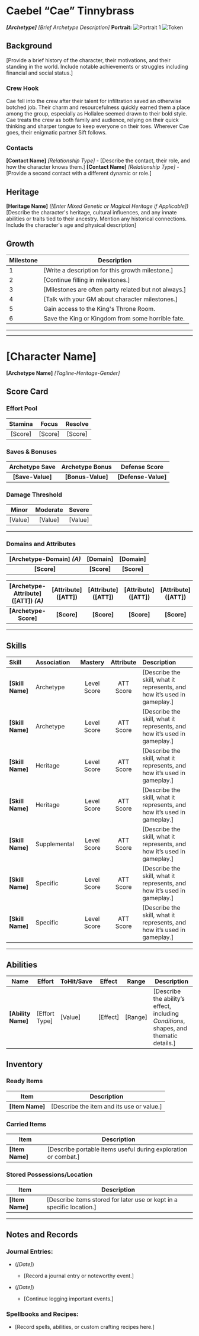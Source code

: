 <!-- Cover Page 1
Players may start with a character name and archetype if they already have a concept in mind. Alternatively, they can complete other sections of the character sheet and decide on the name and archetype afterward. This approach allows the character’s abilities and background to inform these choices. -->
# Caebel “Cae” Tinnybrass

***[Archetype]** [Brief Archetype Description]*
**Portrait:** ![Portrait 1](#) ![Token](#)

## Background

[Provide a brief history of the character, their motivations, and their standing in the world. Include notable achievements or struggles including financial and social status.]

### Crew Hook

Cae fell into the crew after their talent for infiltration saved an otherwise botched job. Their charm and resourcefulness quickly earned them a place among the group, especially as Hollalee seemed drawn to their bold style. Cae treats the crew as both family and audience, relying on their quick thinking and sharper tongue to keep everyone on their toes. Wherever Cae goes, their enigmatic partner Sift follows.

### Contacts

**[Contact Name]** *[Relationship Type]* - [Describe the contact, their role, and how the character knows them.]
**[Contact Name]** *[Relationship Type]* - [Provide a second contact with a different dynamic or role.]

## Heritage

**[Heritage Name]** *([Enter Mixed Genetic or Magical Heritage if Applicable])*  
[Describe the character's heritage, cultural influences, and any innate abilities or traits tied to their ancestry. Mention any historical connections. Include the character's age and physical description]

## Growth

| Milestone | Description |
|-----------|-------------|
| 1         | [Write a description for this growth milestone.] |
| 2         | [Continue filling in milestones.] |
| 3         | [Milestones are often party related but not always.] |
| 4         | [Talk with your GM about character milestones.] |
| 5         | Gain access to the King's Throne Room. |
| 6         | Save the King or Kingdom from some horrible fate. |

---
---

<!-- Character Pages 2-3 -->

# **[Character Name]**

**[Archetype Name]**
*[Tagline-Heritage-Gender]*

## Score Card
<!-- Effort Pool, Archetype Scores, and Base Defense are calculated from your attributes. Armor and Abilities may also modify Defense and Damage Threshold. Save this section until you've calculated all other relevant scores. -->
### Effort Pool

| Stamina | Focus | Resolve |
| :-------: | :-----: | :-------: |
| [Score] | [Score] | [Score] |

### Saves & Bonuses

| Archetype Save    | Archetype Bonus | Defense Score |
| :-------: | :-----: | :-------: |
| **[Save-Value]** | **[Bonus-Value]** | **[Defense-Value]** |

### Damage Threshold

| Minor | Moderate | Severe |
|:------:|:------:|:------:|
|   [Value]   |   [Value]   |   [Value]   |

---

<!--
Characters have Domain Bonuses for Body, Mind, and Spirit. This bonus equals half the sum of the two chosen attributes in that Domain, rounded up. This Domain bonus is used for checks and saves that fall under the Domain but aren’t specific to a single attribute and don't combine with skills.
Players choose character attributes. New players should choose from the list below.

Body
Description: Represents physical aspects, such as strength, agility, and endurance, impacting combat, health, and physical challenges.
Strength (STR): Physical power.
Agility (AGI): Speed and nimbleness. Bodily coordination.
Dexterity (DEX): Precision, especially where hand-eye coordination is concerned.
Beauty (BEA): Influence over the perceiver or likeability based on physical appearance.
Constitution (CON): Endurance and health.

Mind
Description: Encompasses cognitive abilities like reasoning, awareness, and mental clarity, influencing problem-solving and decision-making.
Intelligence (MEN): Reasoning/Memory.
Mindfulness (MIN): Personal Awareness/Mental Clarity.
Perception (PER): External Sensory Acuity/Interpretation.
Intuition (INT): Gut Feelings/Quick Judgments.
Discipline (DIS): Impulse Control/Conditioning.

Spirit
Description: Covers the connection between Mind and Body, including emotional intelligence, willpower, and charisma, affecting social interactions and personal resolve.
Charisma (CHA): Influence and likeability based on personality.
Willpower (WIL): Inner strength.
Luck (LCK): Gambling, Fated Rolls.
Empathy (EMP): Emotional intelligence.
Grace (GRA): Composure and elegance.

Players can sort the columns for these tables to suit their liking.

You have 12 points to distribute among your six chosen attributes. Each point raises an attribute’s score by +1. Attributes start at -1. No attribute can be raised higher than +3 at this stage. This limitation ensures system integrity. If the sum of the attribute bonuses equals six you got it right. -6 + 12 = 6
-->
### Domains and Attributes

| [Archetype-Domain] *(A)* | [Domain] | [Domain] |
|:------:|:------:|:------:|
|   **[Score]**   |   **[Score]**   |   **[Score]**   |

| [Archetype-Attribute] ([ATT]) *(A)* | [Attribute] ([ATT]) | [Attribute] ([ATT]) | [Attribute] ([ATT]) | [Attribute] ([ATT]) | [Attribute] ([ATT]) |
|:------:|:------:|:------:|:------:|:------:|:------:|
|   **[Archetype-Score]**    |   **[Score]**   |   **[Score]**   |   **[Score]**   |   **[Score]**   |   **[Score]**   |

---

<!--
Skill Allocation Basics:
All characters begin with 9 skill points to distribute.
Each skill must have a Mastery Level between 1 (Apprentice) and 3 (Skilled), except for Heritage Skills, which can be at 0 (Novice) if desired.
Skill Groups and Types:

Archetype Skills:
Choose two Skill Groups that define the character's Archetype.
These two groups share the same Mastery Level.

Heritage Skills:
Select two individual Heritage Skills or one Skill Group from the magical sources (Vitalix, Vhidix, Manix).
These skills are tied to the character's ancestry or innate traits and may start at 0 (Novice) if desired.

Supplemental Skill Group:
Choose one Supplemental Skill Group to enhance the character's versatility.

Optional Specific Skills:
Add additional Specific Skills that fit the character's concept, as desired, using the remaining points.

Skill Associations:
Each skill must be associated with one of the player's Attributes (e.g., Grace, Willpower).
Archetype Skills: These are associated with the character's Archetype Attributes.
Other skills can be associated with any attribute that aligns with the character’s concept.

Using Skills:
The Skill Mastery Level and the Attribute Score will determine:
ToHit rolls.
Save DCs.
Ability creation (e.g., calculating damage or effects).

-->
## Skills

| Skill             | Association   | Mastery     | Attribute | Description                                                                      |
|:------------------|:--------------|:-----------:|:---------:|:---------------------------------------------------------------------------------|
| **[Skill Name]**  | Archetype     | Level Score | ATT Score | [Describe the skill, what it represents, and how it’s used in gameplay.]         |
| **[Skill Name]**  | Archetype     | Level Score | ATT Score | [Describe the skill, what it represents, and how it’s used in gameplay.]         |
| **[Skill Name]**  | Heritage      | Level Score | ATT Score | [Describe the skill, what it represents, and how it’s used in gameplay.]         |
| **[Skill Name]**  | Heritage      | Level Score | ATT Score | [Describe the skill, what it represents, and how it’s used in gameplay.]         |
| **[Skill Name]**  | Supplemental  | Level Score | ATT Score | [Describe the skill, what it represents, and how it’s used in gameplay.]         |
| **[Skill Name]**  | Specific      | Level Score | ATT Score | [Describe the skill, what it represents, and how it’s used in gameplay.]         |
| **[Skill Name]**  | Specific      | Level Score | ATT Score | [Describe the skill, what it represents, and how it’s used in gameplay.]         |

---

<!--
Refer to the document link below for Ability Creation Instructions
https://github.com/Nicks-Game-Grotto/OD3d6GS/blob/main/Core%20Rules/0%20-%20Player's%20Guide%20(Basic%20Rules).md#ability-creation-instructions
-->

## Abilities

| **Name**      | **Effort**       | **ToHit/Save**   | **Effect** | **Range** | **Description**                                               |
|---------------|------------------|------------------|------------|-----------|----------------------------------------------------------------------------------------|
| **[Ability Name]** | [Effort Type] | [Value] | [Effect] | [Range] | [Describe the ability’s effect, including *Conditions*, shapes, and thematic details.]            |

<!-- Items & Notes Pages (continuous) 

Instructions for Choosing Equipment
When selecting your character’s equipment, consider how their background and skills influence their starting possessions. Equipment should reflect their lifestyle, financial standing, and role in the party while balancing what they can carry, have ready, or store.

1. Ready, Carried, and Stored Items
Your character’s equipment is divided into three categories:
Ready Items: Essential tools or weapons your character uses frequently and keeps immediately accessible. Example: a weapon, armor, or a key utility item.
Carried Items: Items that are useful but not immediately needed. These are typically stored in a bag or pouch. Example: rations, rope, or a writing kit.
Stored Items: Possessions kept in a safe location, such as a rented room, ship locker, or family home. These may include heirlooms, additional money, or bulk supplies.

2. Background and Financial Standing
Background determines the type and quality of items your character starts with:
Wealthy or Noble Backgrounds: High-quality equipment but fewer necessities. They may have expensive clothing or heirlooms but store their wealth rather than carry it.
Working-Class or Specialist Backgrounds: Practical and durable gear suited to their trade. For example, a corsair might have well-made sailing gloves, rope, and a reliable weapon.
Humble or Struggling Backgrounds: Basic but functional gear, often with sentimental value or clever improvisation to make up for a lack of resources.

3. Skills
Equip items that support your character’s abilities and skills:
Combat Skills: Choose weapons or armor that match your style and proficiency. For example, a character skilled with whips might carry a high-quality whip and lightweight armor.
Utility Skills: Tools and items tied to your character’s specialties. For example:
Acrobatics: Lightweight gear like climbing tools or grappling hooks.
Crafting or Knowledge Skills: Items like alchemical kits, books, or artisan tools.
Supportive Roles: Include utility items like healing potions, first aid kits, or support gear.

4. Financial Constraints and Needs
Ready Items: Reflect the essentials your character cannot do without.
Carried Items: Consider the character’s profession and role in the party to determine practical additions.
Stored Possessions: Reflect their financial standing and the potential to acquire better equipment or supplies later.

5. Collaborate with Your GM
Discuss with your GM to ensure your equipment aligns with the campaign setting. They can provide:

Insights into what items might be available or restricted.
Suggestions for starting gear based on the campaign environment.
Adjustments for unique character concepts or scenarios.

Final Note
Balance your character’s practicality with storytelling. A character’s equipment is not just a list of items—it reflects who they are, where they come from, and how they’re preparing for their journey. Think about quality, quantity, and accessibility while keeping gameplay needs in mind.
-->

## Inventory

### Ready Items

| Item                     | Description                                                                     |
|--------------------------|---------------------------------------------------------------------------------|
| **[Item Name]**          | [Describe the item and its use or value.]                                       |

### Carried Items

| Item                     | Description                                                                     |
|--------------------------|---------------------------------------------------------------------------------|
| **[Item Name]**          | [Describe portable items useful during exploration or combat.]                  |

### Stored Possessions/Location

| Item                     | Description                                                                     |
|--------------------------|---------------------------------------------------------------------------------|
| **[Item Name]**          | [Describe items stored for later use or kept in a specific location.]           |

---

## Notes and Records

### Journal Entries:

- (*[Date]*)
  - [Record a journal entry or noteworthy event.]

- (*[Date]*)
  - [Continue logging important events.]

### Spellbooks and Recipes:

- [Record spells, abilities, or custom crafting recipes here.]
